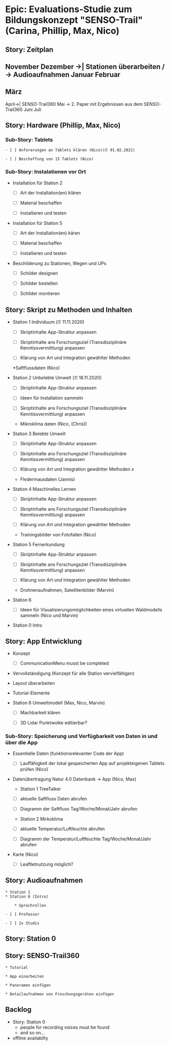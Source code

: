 # Epic: Evaluations-Studie zum Bildungskonzept "SENSO-Trail" (Carina, Phillip, Max, Nico)

## Story: Zeitplan

November
Dezember ->| Stationen überarbeiten / -> Audioaufnahmen
Januar
Februar
-----------------------------------
März
-----------------------------------
April->| SENSO-Trail360
Mai -> 2. Paper mit Ergebnissen aus dem SENSO-Trail360
Juni
Juli

## Story: Hardware (Phillip, Max, Nico)

### Sub-Story: Tablets  

    - [ ] Anforerungen an Tablets klären (Nico)(⏰ 01.02.2021)

    - [ ] Beschaffung von 15 Tablets (Nico)


### Sub-Story: Instalationen vor Ort
* Installation für Station 2

    - [ ] Art der Installation(en) klären

    - [ ] Material beschaffen

    - [ ] Installieren und testen

* Installation für Station 5

    - [ ] Art der Installation(en) kären 

    - [ ] Material beschaffen

    - [ ] Installieren und testen

* Beschilderung zu Stationen, Wegen und UPs

    - [ ] Schilder designen

    - [ ] Schilder bestellen

    - [ ] Schilder montieren


## Story: Skript zu Methoden und Inhalten


* Station 1 Individuum (⏰ 11.11.2020)

    - [ ] Skriptinhalte App-Struktur anpassen

    - [ ] Skriptinhalte ans Forschungsziel (Transdisziplinäre Kenntissvermittlung) anpassen

    - [ ] Klärung von Art und Integration gewählter Methoden

    *Saftflussdaten (Nico)

* Station 2 Unbelebte Umwelt (⏰ 18.11.2020)

    - [ ] Skriptinhalte App-Struktur anpassen

    - [ ] Ideen für Installation sammeln

    - [ ] Skriptinhalte ans Forschungsziel (Transdisziplinäre Kenntissvermittlung) anpassen

    * Mikroklima daten (Nico, (Chris))

* Station 3 Belebte Umwelt

    - [ ] Skriptinhalte App-Struktur anpassen

    - [ ] Skriptinhalte ans Forschungsziel (Transdisziplinäre Kenntissvermittlung) anpassen

    - [ ] Klärung von Art und Integration gewählter Methoden x

    * Fledermausdaten (Jannis)

* Station 4 Maschinelles Lernen

    - [ ] Skriptinhalte App-Struktur anpassen

    - [ ] Skriptinhalte ans Forschungsziel (Transdisziplinäre Kenntissvermittlung) anpassen

    - [ ] Klärung von Art und Integration gewählter Methoden 

    * Trainingsbilder von Fotofallen (Nico)

* Station 5 Fernerkundung

    - [ ] Skriptinhalte App-Struktur anpassen

    - [ ] Skriptinhalte ans Forschungsziel (Transdisziplinäre Kenntissvermittlung) anpassen

    - [ ] Klärung von Art und Integration gewählter Methoden

    * Drohnenaufnahmen, Satellitenbilder (Marvin)


*  Station 6

    - [ ] Ideen für Visualisierungsmöglichkeiten eines virtuellen Waldmodells sammeln (Nico und Marvin)


* Station 0 Intro
## Story: App Entwicklung

* Konzept

    - [ ] CommunicationMenu musst be completed

    
* Vervollständigung (Konzept für alle Station vervielfältigen)
    
* Layout überarbeiten
* Tutorial-Elemente
* Station 6 Umweltmodell (Max, Nico, Marvin)

    - [ ] Machbarkeit klären

    - [ ] 3D Lidar Punktwolke editierbar?


### Sub-Story: Speicherung und Verfügbarkeit von Daten in und über die App 
 * Essentielle Daten (funktionsrelevanter Code der App)

    - [ ] Lauffähigkeit der lokal gespeicherten App auf projekteigenen Tablets prüfen (Nico)


* Datenübertragung Natur 4.0 Datenbank -> App (Nico, Max)

    * Station 1 TreeTalker

    - [ ] aktuelle Saftfluss Daten abrufen

    - [ ] Diagramm der Saftfluss Tag/Woche/Monat/Jahr abrufen

    * Station 2 Mirkoklima

    - [ ] aktuelle Temperatur/Luftfeuchte abrufen

    - [ ] Diagramm der Temperatur/Luftfeuchte Tag/Woche/Monat/Jahr abrufen


* Karte (Nico)

    - [ ] Leaftletnutzung möglich?


## Story: Audioaufnahmen

    * Station 1
    * Station 0 (Intro)

        * Sprechrollen

    - [ ] Professor

    - [ ] 2x Studis

## Story: Station 0

## Story: SENSO-Trail360

    * Tutorial

    * App einarbeiten

    * Panoramen einfügen

    * Detailaufnahmen von Froschungsgeräten einfügen


## Backlog

* Story: Station 0
    * people for recording voices must be found
    * and so on...
* offline availabilty
